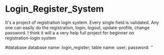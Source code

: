 # Login_Register_System
It's a project of registration login system. Every single field is validated. Any one can easily do the registration, login, logout, update-profile, change password. I think it will a a very help full project for beginner on registration-login system

#database
database name: login_register;
table name: user;
password: ''
